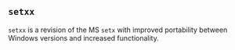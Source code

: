 ## `setxx`

`setxx` is a revision of the MS `setx` with improved portability between Windows versions and increased functionality.
